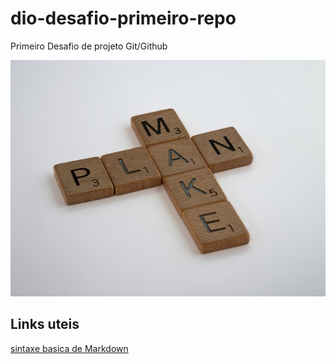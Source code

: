 # dio-desafio-primeiro-repo
Primeiro Desafio de projeto Git/Github

![Plan image!](Plan.jpg)
## Links uteis
[sintaxe basica de Markdown](https://www.markdownguide.org/basic-syntax/)
